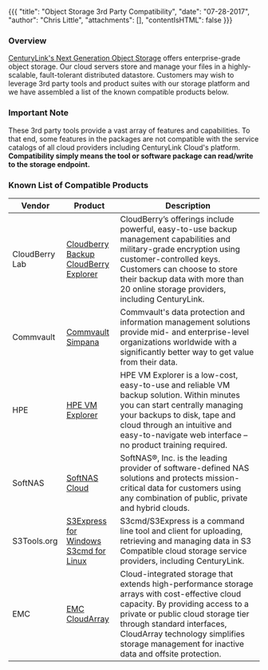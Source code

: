 {{{
  "title": "Object Storage 3rd Party Compatibility",
  "date": "07-28-2017",
  "author": "Chris Little",
  "attachments": [],
  "contentIsHTML": false
}}}

### Overview
[CenturyLink's Next Generation Object Storage](//www.ctl.io/storage/object-storage/) offers enterprise-grade object storage. Our cloud servers store and manage your files in a highly-scalable, fault-tolerant distributed datastore. Customers may wish to leverage 3rd party tools and product suites with our storage platform and we have assembled a list of the known compatible products below.

### Important Note
These 3rd party tools provide a vast array of features and capabilities. To that end, some features in the packages are not compatible with the service catalogs of all cloud providers including CenturyLink Cloud's platform. **Compatibility simply means the tool or software package can read/write to the storage endpoint.**  

### Known List of Compatible Products

Vendor|Product|Description
------|-------|-----------
CloudBerry Lab|[Cloudberry Backup](//www.cloudberrylab.com/backup.aspx)<br>[CloudBerry Explorer](//www.cloudberrylab.com/explorer.aspx)|CloudBerry’s offerings include powerful, easy-to-use backup management capabilities and military-grade encryption using customer-controlled keys. Customers can choose to store their backup data with more than 20 online storage providers, including CenturyLink.
Commvault|[Commvault Simpana](//www.commvault.com/solutions/by-function/data-protection-backup-and-recovery)|Commvault's data protection and information management solutions provide mid- and enterprise-level organizations worldwide with a significantly better way to get value from their data.
HPE|[HPE VM Explorer](//saas.hpe.com/en-us/software/vm-server-backup)|HPE VM Explorer is a low-cost, easy-to-use and reliable VM backup solution. Within minutes you can start centrally managing your backups to disk, tape and cloud through an intuitive and easy-to-navigate web interface – no product training required.
SoftNAS|[SoftNAS Cloud](//www.softnas.com)|SoftNAS®, Inc. is the leading provider of software-defined NAS solutions and protects mission-critical data for customers using any combination of public, private and hybrid clouds.
S3Tools.org|[S3Express for Windows](http://www.s3express.com/)<br>[S3cmd for Linux](http://s3tools.org/s3cmd)|S3cmd/S3Express is a command line tool and client for uploading, retrieving and managing data in S3 Compatible cloud storage service providers, including CenturyLink.
EMC|[EMC CloudArray](https://www.emc.com/storage/cloudarray/index.htm)|Cloud-integrated storage that extends high-performance storage arrays with cost-effective cloud capacity. By providing access to a private or public cloud storage tier through standard interfaces, CloudArray technology simplifies storage management for inactive data and offsite protection.
